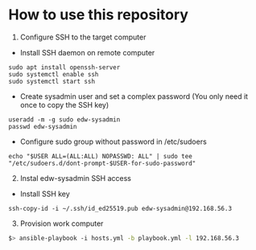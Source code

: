 # How to use this repository

1. Configure SSH to the target computer

- Install SSH daemon on remote computer
```
sudo apt install openssh-server
sudo systemctl enable ssh
sudo systemctl start ssh
```

- Create sysadmin user and set a complex password (You only need it once to copy the SSH key)
```
useradd -m -g sudo edw-sysadmin
passwd edw-sysadmin
```

- Configure sudo group without password in /etc/sudoers
```
echo "$USER ALL=(ALL:ALL) NOPASSWD: ALL" | sudo tee "/etc/sudoers.d/dont-prompt-$USER-for-sudo-password"
```

2. Instal edw-sysadmin SSH access

- Install SSH key
```
ssh-copy-id -i ~/.ssh/id_ed25519.pub edw-sysadmin@192.168.56.3
```

3. Provision work computer

```bash
$> ansible-playbook -i hosts.yml -b playbook.yml -l 192.168.56.3
```
